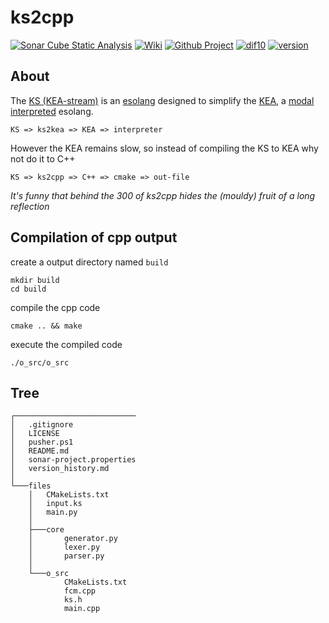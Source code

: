 # ks2cpp

[![Sonar Cube Static Analysis](https://sonarcloud.io/api/project_badges/measure?project=ks2cpp&metric=ncloc)](https://sonarcloud.io/dashboard?id=ks2cpp)
[![Wiki](https://img.shields.io/badge/esolang-wiki-lightgray)](https://esolangs.org/wiki/kS)
[![Github Project](https://img.shields.io/badge/project-open-lightgray)](https://github.com/elydre/ks2cpp/projects/2)
[![dif10](https://img.shields.io/badge/dif10-5.5-lightgray)](https://pf4.ddns.net/dif10/)
[![version](https://img.shields.io/badge/version-last-lightgray)](https://github.com/elydre/ks2cpp/blob/main/version_history.md)

## About

The [KS (KEA-stream)](https://kea-corp.github.io/stream/) is an [esolang](https://esolangs.org/wiki/Main_Page) designed to simplify the [KEA](https://kea-corp.github.io), a [modal](https://kea-corp.github.io/doc/modes.html) [interpreted](https://github.com/KEA-corp/KEA-php) esolang.
```
KS => ks2kea => KEA => interpreter
```

However the KEA remains slow, so instead of compiling the KS to KEA why not do it to C++
```
KS => ks2cpp => C++ => cmake => out-file
```

*It's funny that behind the 300 of ks2cpp hides the (mouldy) fruit of a long reflection*

## Compilation of cpp output

create a output directory named `build`

```
mkdir build
cd build
```

compile the cpp code

```
cmake .. && make
```

execute the compiled code

```
./o_src/o_src
```

## Tree

```
┌───────────────────────────
│   .gitignore
│   LICENSE
│   pusher.ps1
│   README.md
│   sonar-project.properties
│   version_history.md
│
└───files
    │   CMakeLists.txt
    │   input.ks
    │   main.py
    │
    ├───core
    │       generator.py
    │       lexer.py
    │       parser.py
    │
    └───o_src
            CMakeLists.txt
            fcm.cpp
            ks.h
            main.cpp
```

